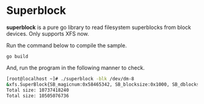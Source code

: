 # Superblock

**superblock** is a pure go library to read filesystem superblocks from block devices. Only supports XFS now.

Run the command below to compile the sample.

```
go build
```

And, run the program in the following manner to check.

```bash
[root@localhost ~]# ./superblock -blk /dev/dm-8
&xfs.SuperBlock{SB_magicnum:0x58465342, SB_blocksize:0x1000, SB_dblocks:0x280000, SB_rblocks:0x0, SB_rextents:0x0, SB_uuid:xfs.uuid_t{0xba, 0x20, 0x94, 0x3e, 0xda, 0x1f, 0x4b, 0xc3, 0x82, 0xb5, 0x13, 0xe4, 0x11, 0x44, 0x1f, 0x9b}, SB_logstart:0x200007, SB_rootino:0x800, SB_rbmino:0x801, SB_rsumino:0x802, SB_rextsize:0x1, SB_agblocks:0x28000, SB_agcount:0x10, SB_rbmblocks:0x0, SB_logblocks:0xa00, SB_versionnum:0xbdb4, SB_sectsize:0x1000, SB_inodesize:0x100, SB_inopblock:0x10, SB_fname:[12]uint8{0x0, 0x0, 0x0, 0x0, 0x0, 0x0, 0x0, 0x0, 0x0, 0x0, 0x0, 0x0}, SB_blocklog:0xc, SB_sectlog:0xc, SB_inodelog:0x8, SB_inopblog:0x4, SB_agblklog:0x12, SB_rextslog:0x0, SB_inprogress:0x0, SB_imax_pct:0x19, SB_icount:0x22c0, SB_ifree:0x1fb, SB_fdblocks:0x27226c, SB_frextents:0x0, SB_uquotino:0xffffffffffffffff, SB_gquotino:0xffffffffffffffff, SB_qflags:0x0, SB_flags:0x0, SB_shared_vn:0x0, SB_inoalignmt:0x2, SB_unit:0x80, SB_width:0x80, SB_dirblklog:0x0, SB_logsectlog:0xc10, SB_logsunit:0x10, SB_features2:0x2, SB_bad_features2:0x8a000002, SB_features_comapt:0x8a000000, SB_features_ro_comapt:0x0, SB_features_incompat:0x0, SB_features_log_incompat:0x0, SB_crc:0x0, SB_pad:0x0, SB_pquotino:0x0, SB_lsn:0}
Total size: 10737418240
Total size: 10505076736
```